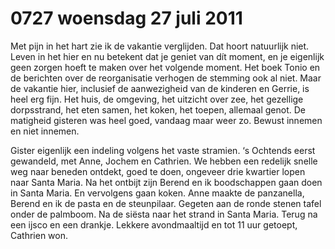 # 0727 woensdag 27 juli 2011
Met pijn in het hart zie ik de vakantie verglijden. Dat hoort natuurlijk niet. Leven in het hier en nu betekent dat je geniet van dít moment, en je eigenlijk geen zorgen hoeft te maken over het volgende moment. Het boek Tonio en de berichten over de reorganisatie verhogen de stemming ook al niet. Maar de vakantie hier, inclusief de aanwezigheid van de kinderen en Gerrie, is heel erg fijn. Het huis, de omgeving, het uitzicht over zee, het gezellige dorpsstrand, het eten samen, het koken, het toepen, allemaal genot. De matigheid gisteren was heel goed, vandaag maar weer zo. Bewust innemen en niet innemen.

Gister eigenlijk een indeling volgens het vaste stramien. ‘s Ochtends eerst gewandeld, met Anne, Jochem en Cathrien. We hebben een redelijk snelle weg naar beneden ontdekt, goed te doen, ongeveer drie kwartier lopen naar Santa Maria. Na het ontbijt zijn Berend en ik boodschappen gaan doen in Santa Maria. En vervolgens gaan koken. Anne maakte de panzanella, Berend en ik de pasta en de steunpilaar. Gegeten aan de ronde stenen tafel onder de palmboom. Na de siësta naar het strand in Santa Maria. Terug na een ijsco en een drankje. Lekkere avondmaaltijd en tot 11 uur getoept, Cathrien won.